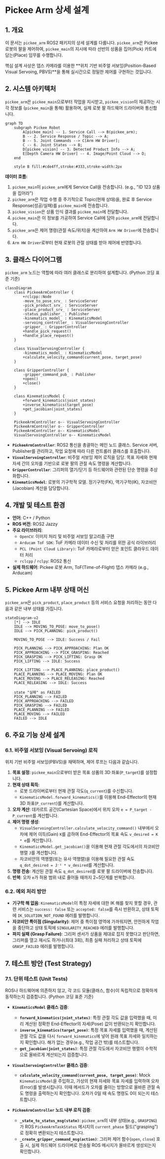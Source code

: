 # Pickee Arm 상세 설계

## 1. 개요

이 문서는 `pickee_arm` ROS2 패키지의 상세 설계를 다룹니다. `pickee_arm`은 Pickee 로봇의 팔을 제어하여, `pickee_main`의 지시에 따라 선반의 상품을 집어(Pick) 카트에 담는(Place) 임무를 수행합니다.

핵심 설계 사상은 뎁스 카메라를 이용한 **위치 기반 비주얼 서보잉(Position-Based Visual Servoing, PBVS)**을 통해 실시간으로 정밀한 제어를 구현하는 것입니다.

## 2. 시스템 아키텍처

`pickee_arm`은 `pickee_main`으로부터 작업을 지시받고, `pickee_vision`이 제공하는 시각 정보를 (`pickee_main`을 통해) 활용하며, 실제 로봇 팔 하드웨어 드라이버와 통신합니다.

```mermaid
graph TD
    subgraph Pickee Robot
        A[pickee_main] -- 1. Service Call --> B(pickee_arm);
        B -- 2. Service Response / Topic --> A;
        B -- 5. Joint Commands --> C[Arm HW Driver];
        C -- 6. Joint States --> B;
        D[pickee_vision] -- 3. Detected Product Info --> A;
        E[Depth Camera HW Driver] -- 4. Image/Point Cloud --> D;
    end

    style B fill:#cde4ff,stroke:#333,stroke-width:2px
```

**데이터 흐름:**

1.  `pickee_main`이 `pickee_arm`에게 Service Call을 전송합니다. (e.g., "ID 123 상품을 집어라")
2.  `pickee_arm`은 작업 수행 중 주기적으로 Topic(현재 상태)을, 완료 후 Service Response(성공/실패)를 `pickee_main`에 전송합니다.
3.  `pickee_vision`은 상품 인식 결과를 `pickee_main`에 전달합니다.
4.  `pickee_main`은 이 정보를 가공하여 Service Call에 담아 `pickee_arm`에 전달합니다.
5.  `pickee_arm`은 제어 명령(관절 속도/위치)을 계산하여 `Arm HW Driver`에 전송합니다.
6.  `Arm HW Driver`로부터 현재 로봇의 관절 상태를 받아 제어에 반영합니다.

## 3. 클래스 다이어그램

`pickee_arm` 노드는 역할에 따라 여러 클래스로 분리하여 설계합니다. (Python 코딩 표준 기준)

```mermaid
classDiagram
    class PickeeArmController {
        +rclcpp::Node
        -move_to_pose_srv_ : ServiceServer
        -pick_product_srv_ : ServiceServer
        -place_product_srv_ : ServiceServer
        -status_publisher_ : Publisher
        -kinematics_model_ : KinematicsModel
        -servoing_controller_ : VisualServoingController
        -gripper_ : GripperController
        +handle_pick_request()
        +handle_place_request()
    }

    class VisualServoingController {
        -kinematics_model_ : KinematicsModel
        +calculate_velocity_command(current_pose, target_pose)
    }

    class GripperController {
        -gripper_command_pub_ : Publisher
        +open()
        +close()
    }

    class KinematicsModel {
        +forward_kinematics(joint_states)
        +inverse_kinematics(target_pose)
        +get_jacobian(joint_states)
    }

    PickeeArmController o-- VisualServoingController
    PickeeArmController o-- GripperController
    PickeeArmController o-- KinematicsModel
    VisualServoingController o-- KinematicsModel
```

-   **`PickeeArmController`**: ROS2 통신을 총괄하는 메인 노드 클래스. Service 서버, Publisher를 관리하고, 작업 요청에 따라 다른 컨트롤러 클래스를 호출합니다.
-   **`VisualServoingController`**: 비주얼 서보잉 제어 로직을 담당. 목표 자세와 현재 자세 간의 오차를 기반으로 로봇 팔의 관절 속도 명령을 계산합니다.
-   **`GripperController`**: 그리퍼의 열기/닫기 등 하드웨어와 관련된 단순 명령을 추상화합니다.
-   **`KinematicsModel`**: 로봇의 기구학적 모델. 정기구학(FK), 역기구학(IK), 자코비안(Jacobian) 계산을 담당합니다.

## 4. 개발 및 테스트 환경
- **언어**: C++ / Python
- **ROS 버전**: ROS2 Jazzy
- **주요 라이브러리**:
  - `OpenCV`: 이미지 처리 및 비주얼 서보잉 알고리즘 구현
  - `Arducam ToF SDK`: ToF 카메라 데이터 수신 및 처리를 위한 공식 라이브러리
  - `PCL (Point Cloud Library)`: ToF 카메라로부터 얻은 포인트 클라우드 데이터 처리
  - `rclcpp` / `rclpy`: ROS2 통신
- **실제 하드웨어**: Pickee 로봇 Arm, ToF(Time-of-Flight) 뎁스 카메라 (e.g., Arducam)

## 5. Pickee Arm 내부 상태 머신

`pickee_arm`은 `pick_product`, `place_product` 등의 서비스 요청을 처리하는 동안 다음과 같은 내부 상태를 가집니다.

```mermaid
stateDiagram-v2
    [*] --> IDLE
    IDLE --> MOVING_TO_POSE: move_to_pose()
    IDLE --> PICK_PLANNING: pick_product()
    
    MOVING_TO_POSE --> IDLE: Success / Fail

    PICK_PLANNING --> PICK_APPROACHING: Plan OK
    PICK_APPROACHING --> PICK_GRASPING: Reached
    PICK_GRASPING --> PICK_LIFTING: Grasp OK
    PICK_LIFTING --> IDLE: Success
    
    PICK_LIFTING --> PLACE_PLANNING: place_product()
    PLACE_PLANNING --> PLACE_MOVING: Plan OK
    PLACE_MOVING --> PLACE_RELEASING: Reached
    PLACE_RELEASING --> IDLE: Success

    state "실패" as FAILED
    PICK_PLANNING --> FAILED
    PICK_APPROACHING --> FAILED
    PICK_GRASPING --> FAILED
    PLACE_PLANNING --> FAILED
    PLACE_MOVING --> FAILED
    FAILED --> IDLE
```

## 6. 주요 기능 상세 설계

### 6.1. 비주얼 서보잉 (Visual Servoing) 로직

위치 기반 비주얼 서보잉(PBVS)을 채택하며, 제어 루프는 다음과 같습니다.

1.  **목표 설정**: `pickee_main`으로부터 받은 목표 상품의 3D 좌표(`P_target`)를 설정합니다.
2.  **현재 상태 획득**:
    -   로봇 드라이버로부터 현재 관절 각도(`q_current`)를 수신합니다.
    -   `KinematicsModel.forward_kinematics()`를 이용해 End-Effector의 현재 3D 좌표(`P_current`)를 계산합니다.
3.  **오차 계산**: 데카르트 공간(Cartesian Space)에서 위치 오차 `e = P_target - P_current`를 계산합니다.
4.  **제어 명령 생성**:
    -   `VisualServoingController.calculate_velocity_command()` 내부에서 오차에 제어 이득(Gain) `K`를 곱하여 End-Effector의 목표 속도 `v_desired = K * e`를 계산합니다.
    -   `KinematicsModel.get_jacobian()`을 이용해 현재 관절 각도에서의 자코비안 행렬 `J`를 계산합니다.
    -   자코비안의 역행렬(또는 유사 역행렬)을 이용해 필요한 관절 속도 `q_dot_desired = J⁻¹ * v_desired`를 계산합니다.
5.  **명령 전송**: 계산된 관절 속도 `q_dot_desired`를 로봇 팔 드라이버에 전송합니다.
6.  **반복**: 오차 `e`가 허용 범위 내로 줄어들 때까지 2~5단계를 반복합니다.

### 6.2. 예외 처리 방안

-   **기구학 해 없음**: `KinematicsModel`이 특정 자세에 대한 IK 해를 찾지 못할 경우, 관련 서비스는 `success: false` 또는 `accepted: false`를 즉시 반환하고, 상태 토픽에 `IK_SOLUTION_NOT_FOUND` 에러를 발행합니다.
-   **자코비안 특이점 (Singularity)**: 제어 중 특이점 영역에 가까워지면, 안전하게 작업을 중단하고 상태 토픽에 `SINGULARITY_REACHED` 에러를 발행합니다.
-   **파지 실패 (Grasp Failure)**: 그리퍼 센서가 상품을 제대로 잡지 못했다고 판단하면, 그리퍼를 열고 재시도 하거나(최대 3회), 최종 실패 처리하고 상태 토픽에 `GRASP_FAILED` 에러를 발행합니다.

## 7. 테스트 방안 (Test Strategy)

### 7.1. 단위 테스트 (Unit Tests)
ROS나 하드웨어에 의존하지 않고, 각 코드 모듈(클래스, 함수)이 독립적으로 정확하게 동작하는지 검증합니다. (Python 코딩 표준 기준)

-   **`KinematicsModel` 클래스 검증**:
    -   **`forward_kinematics(joint_states)`**: 특정 관절 각도 값을 입력했을 때, 미리 계산된 정확한 End-Effector의 자세(Pose) 값이 반환되는지 확인합니다.
    -   **`inverse_kinematics(target_pose)`**: 특정 목표 자세를 입력했을 때, 계산된 관절 각도 값을 다시 `forward_kinematics`에 넣어 원래 목표 자세와 일치하는지 확인합니다. 해가 없는 경우(e.g., 작업 공간 밖)를 테스트합니다.
    -   **`get_jacobian(joint_states)`**: 특정 관절 각도에서 자코비안 행렬이 수학적으로 올바르게 계산되는지 검증합니다.

-   **`VisualServoingController` 클래스 검증**:
    -   **`calculate_velocity_command(current_pose, target_pose)`**: Mock `KinematicsModel`을 주입하고, 가상의 현재 자세와 목표 자세를 입력하여 오차(Error)를 발생시킵니다. 이때 메서드가 오차를 줄이는 방향으로 올바른 관절 속도 명령을 출력하는지 확인합니다. 오차가 0일 때 속도 명령도 0이 되는지 테스트합니다.

-   **`PickeeArmController` 노드 내부 로직 검증**:
    -   **`_state_to_status_msg(state)`**: `pickee_arm`의 내부 상태(e.g., `GRASPING`)가 ROS `PickeeArmTaskStatus` 메시지의 `current_phase` 필드("grasping")로 정확히 변환되는지 테스트합니다.
    -   **`_create_gripper_command_msg(action)`**: 그리퍼 제어 함수(`open`, `close`) 호출 시, 실제 하드웨어 드라이버로 전송될 ROS 메시지가 올바르게 생성되는지 확인합니다.